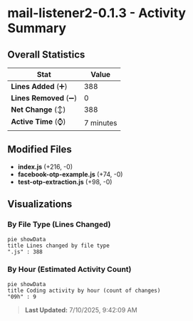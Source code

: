 # mail-listener2-0.1.3 - Activity Summary 

## Overall Statistics

| Stat                   | Value                                                             |
| ---------------------- | ----------------------------------------------------------------- |
| **Lines Added** (➕)   | 388                                          |
| **Lines Removed** (➖) | 0                                        |
| **Net Change** (↕)    | 388                |
| **Active Time** (⌚)   | 7 minutes |


## Modified Files
- **index.js** (+216, -0)
- **facebook-otp-example.js** (+74, -0)
- **test-otp-extraction.js** (+98, -0)

## Visualizations

### By File Type (Lines Changed)

```mermaid
pie showData
title Lines changed by file type
".js" : 388
```

### By Hour (Estimated Activity Count)

```mermaid
pie showData
title Coding activity by hour (count of changes)
"09h" : 9
```


> **Last Updated:** 7/10/2025, 9:42:09 AM